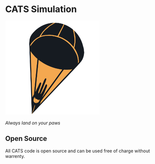 # CATS Simulation

<img src="https://github.com/catsystems/cats-docs/blob/main/logo/PNG/logo_with_smile.png" alt = "CATS Logo" width="300" height="300">

*Always land on your paws*

## Open Source
All CATS code is open source and can be used free of charge without warrenty. 
